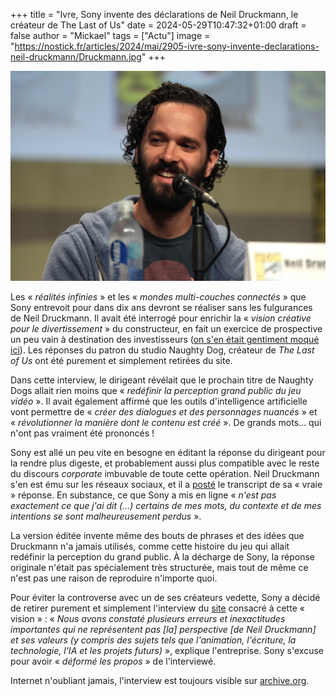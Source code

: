 +++
title = "Ivre, Sony invente des déclarations de Neil Druckmann, le créateur de The Last of Us"
date = 2024-05-29T10:47:32+01:00
draft = false
author = "Mickael"
tags = ["Actu"]
image = "https://nostick.fr/articles/2024/mai/2905-ivre-sony-invente-declarations-neil-druckmann/Druckmann.jpg"
+++

![Neil Druckmann](Druckmann.jpg "Neil Druckmann. © Gage Skidmore, CC BY-SA 2.0 DEED") 

Les « *réalités infinies* » et les « *mondes multi-couches connectés* » que Sony entrevoit pour dans dix ans devront se réaliser sans les fulgurances de Neil Druckmann. Il avait été interrogé pour enrichir la « *vision créative pour le divertissement* » du constructeur, en fait un exercice de prospective un peu vain à destination des investisseurs ([on s'en était gentiment moqué ici](https://nostick.fr/articles/2024/mai/2405-sony-se-touche-la-nouille/)). Les réponses du patron du studio Naughty Dog, créateur de *The Last of Us* ont été purement et simplement retirées du site.

Dans cette interview, le dirigeant révélait que le prochain titre de Naughty Dogs allait rien moins que « *redéfinir la perception grand public du jeu vidéo* ». Il avait également affirmé que les outils d'intelligence artificielle vont permettre de « *créer des dialogues et des personnages nuancés* » et « *révolutionner la manière dont le contenu est créé* ». De grands mots… qui n'ont pas vraiment été prononcés !

Sony est allé un peu vite en besogne en éditant la réponse du dirigeant pour la rendre plus digeste, et probablement aussi plus compatible avec le reste du discours *corporate* imbuvable de toute cette opération. Neil Druckmann s'en est ému sur les réseaux sociaux, et il a [posté](https://x.com/Neil_Druckmann/status/1794187392183898408) le transcript de sa « vraie » réponse. En substance, ce que Sony a mis en ligne « *n'est pas exactement ce que j'ai dit (…) certains de mes mots, du contexte et de mes intentions se sont malheureusement perdus* ».

La version éditée invente même des bouts de phrases et des idées que Druckmann n'a jamais utilisés, comme cette histoire du jeu qui allait redéfinir la perception du grand public. À la décharge de Sony, la réponse originale n'était pas spécialement très structurée, mais tout de même ce n'est pas une raison de reproduire n'importe quoi.

Pour éviter la controverse avec un de ses créateurs vedette, Sony a décidé de retirer purement et simplement l'interview du [site](https://www.sony.com/en/SonyInfo/creative-entertainment-vision/) consacré à cette « vision » : « *Nous avons constaté plusieurs erreurs et inexactitudes importantes qui ne représentent pas [la] perspective [de Neil Druckmann] et ses valeurs (y compris des sujets tels que l'animation, l'écriture, la technologie, l'IA et les projets futurs)* », explique l'entreprise. Sony s'excuse pour avoir « *déformé les propos* » de l'interviewé.

Internet n'oubliant jamais, l'interview est toujours visible sur [archive.org](https://web.archive.org/web/20240525155202/https://www.sony.com/en/SonyInfo/creative-entertainment-vision/interview/2.html).